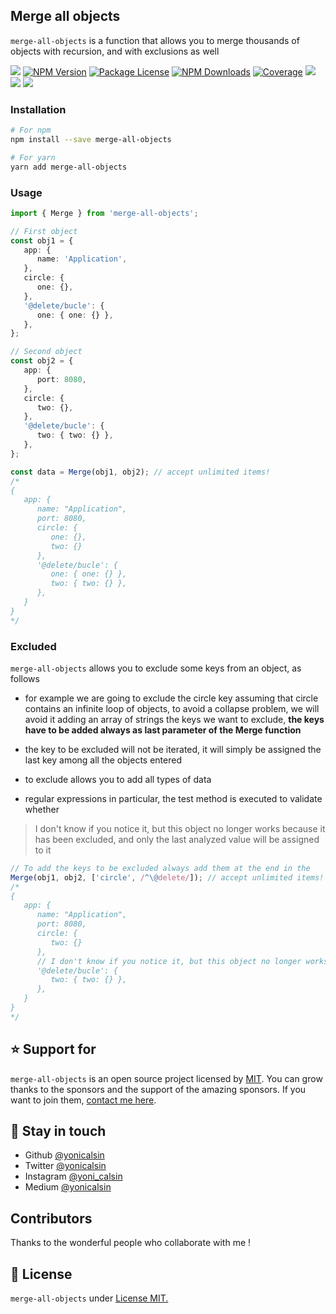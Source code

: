 ## Merge all objects

`merge-all-objects` is a function that allows you to merge thousands of objects with recursion, and with exclusions as well

<a href="https://github.com/yonicalsin/merge-all-objects"><img src="https://img.shields.io/spiget/stars/1000?color=brightgreen&label=Star&logo=github" /></a>
<a href="https://www.npmjs.com/merge-all-objects" target="_blank">
<img src="https://img.shields.io/npm/v/merge-all-objects" alt="NPM Version" /></a>
<a href="https://www.npmjs.com/merge-all-objects" target="_blank">
<img src="https://img.shields.io/npm/l/merge-all-objects" alt="Package License" /></a>
<a href="https://www.npmjs.com/merge-all-objects" target="_blank">
<img src="https://img.shields.io/npm/dm/merge-all-objects" alt="NPM Downloads" /></a>
<a href="https://github.com/yonicalsin/merge-all-objects" target="_blank">
<img src="https://s3.amazonaws.com/assets.coveralls.io/badges/coveralls_95.svg" alt="Coverage" /></a>
<a href="https://github.com/yonicalsin/merge-all-objects"><img src="https://img.shields.io/badge/Github%20Page-merge.all.objects-yellow?style=flat-square&logo=github" /></a>
<a href="https://github.com/yonicalsin"><img src="https://img.shields.io/badge/Author-Yoni%20Calsin-blueviolet?style=flat-square&logo=appveyor" /></a>
<a href="https://twitter.com/yonicalsin" target="_blank">
<img src="https://img.shields.io/twitter/follow/yonicalsin.svg?style=social&label=Follow"></a>

### Installation

```bash
# For npm
npm install --save merge-all-objects

# For yarn
yarn add merge-all-objects
```

### Usage

```ts
import { Merge } from 'merge-all-objects';

// First object
const obj1 = {
   app: {
      name: 'Application',
   },
   circle: {
      one: {},
   },
   '@delete/bucle': {
      one: { one: {} },
   },
};

// Second object
const obj2 = {
   app: {
      port: 8080,
   },
   circle: {
      two: {},
   },
   '@delete/bucle': {
      two: { two: {} },
   },
};

const data = Merge(obj1, obj2); // accept unlimited items!
/*
{
   app: {
      name: "Application",
      port: 8080,
      circle: {
         one: {},
         two: {}
      },
      '@delete/bucle': {
         one: { one: {} },
         two: { two: {} },
      },
   }
}
*/
```

### Excluded

`merge-all-objects` allows you to exclude some keys from an object, as follows

-  for example we are going to exclude the circle key assuming that circle contains an infinite loop of objects, to avoid a collapse problem, we will avoid it adding an array of strings the keys we want to exclude, **the keys have to be added always as last parameter of the Merge function**

-  the key to be excluded will not be iterated, it will simply be assigned the last key among all the objects entered
-  to exclude allows you to add all types of data
-  regular expressions in particular, the test method is executed to validate whether

> I don't know if you notice it, but this object no longer works because it has been excluded, and only the last analyzed value will be assigned to it

```ts
// To add the keys to be excluded always add them at the end in the
Merge(obj1, obj2, ['circle', /^\@delete/]); // accept unlimited items!
/*
{
   app: {
      name: "Application",
      port: 8080,
      circle: {
         two: {}
      },
      // I don't know if you notice it, but this object no longer works because it has been excluded, and only the last analyzed value will be assigned to it
      '@delete/bucle': {
         two: { two: {} },
      },
   }
}
*/
```

## ⭐ Support for

`merge-all-objects` is an open source project licensed by [MIT](LICENSE). You can grow thanks to the sponsors and the support of the amazing sponsors. If you want to join them, [contact me here](mailto:helloyonicb@gmail.com).

## 🎩 Stay in touch

-  Github [@yonicalsin](https://github.com/yonicalsin)
-  Twitter [@yonicalsin](https://twitter.com/yonicalsin)
-  Instagram [@yoni_calsin](https://instagram.com/yoni_calsin)
-  Medium [@yonicalsin](https://medium.com/yonicalsin)

## Contributors

Thanks to the wonderful people who collaborate with me !

## 📜 License

`merge-all-objects` under [License MIT.](LICENSE)
